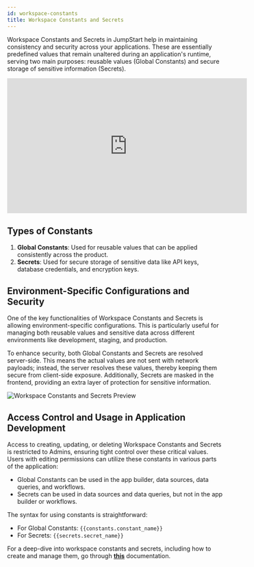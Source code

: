 ```yaml
---
id: workspace-constants
title: Workspace Constants and Secrets
---
```


Workspace Constants and Secrets in JumpStart help in maintaining consistency and security across your applications. These are essentially predefined values that remain unaltered during an application's runtime, serving two main purposes: reusable values (Global Constants) and secure storage of sensitive information (Secrets).

<div class="video-container">
    <iframe width="560" height="315" src="https://www.youtube.com/embed/rwXruKCUOqA?si=u3Cly11OeRYjqVmf&rel=0" frameborder="0" allow="accelerometer; autoplay; encrypted-media; gyroscope; picture-in-picture" allowfullscreen></iframe>
</div>
<div style={{paddingTop:'24px', paddingBottom:'24px'}}>

## Types of Constants

1. **Global Constants**: Used for reusable values that can be applied consistently across the product.
2. **Secrets**: Used for secure storage of sensitive data like API keys, database credentials, and encryption keys.

## Environment-Specific Configurations and Security

One of the key functionalities of Workspace Constants and Secrets is allowing environment-specific configurations. This is particularly useful for managing both reusable values and sensitive data across different environments like development, staging, and production. 

To enhance security, both Global Constants and Secrets are resolved server-side. This means the actual values are not sent with network payloads; instead, the server resolves these values, thereby keeping them secure from client-side exposure. Additionally, Secrets are masked in the frontend, providing an extra layer of protection for sensitive information.

<div style={{textAlign: 'center'}}>
    <img className="screenshot-full" src="/img/jumpstart-concepts/workspace-constants/workspace-constants-preview-v2.png" alt="Workspace Constants and Secrets Preview" />
</div>

</div>

<div style={{paddingTop:'24px', paddingBottom:'24px'}}>

## Access Control and Usage in Application Development

Access to creating, updating, or deleting Workspace Constants and Secrets is restricted to Admins, ensuring tight control over these critical values. Users with editing permissions can utilize these constants in various parts of the application:

- Global Constants can be used in the app builder, data sources, data queries, and workflows.
- Secrets can be used in data sources and data queries, but not in the app builder or workflows.

The syntax for using constants is straightforward:
- For Global Constants: `{{constants.constant_name}}`
- For Secrets: `{{secrets.secret_name}}`

</div>

For a deep-dive into workspace constants and secrets, including how to create and manage them, go through **[this](/docs/org-management/workspaces/workspace_constants/)** documentation.